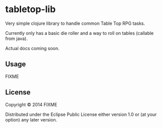 # tabletop-lib

Very simple clojure library to handle common Table Top RPG tasks.

Currently only has a basic die roller and a way to roll on tables (callable from java).

Actual docs coming soon.

## Usage

FIXME

## License

Copyright © 2014 FIXME

Distributed under the Eclipse Public License either version 1.0 or (at
your option) any later version.
